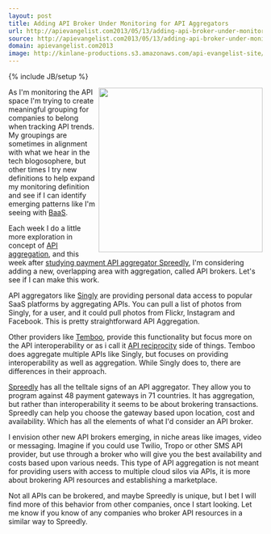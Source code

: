 ```yaml
---
layout: post
title: Adding API Broker Under Monitoring for API Aggregators
url: http://apievangelist.com2013/05/13/adding-api-broker-under-monitoring-for-api-aggregators/
source: http://apievangelist.com2013/05/13/adding-api-broker-under-monitoring-for-api-aggregators/
domain: apievangelist.com2013
image: http://kinlane-productions.s3.amazonaws.com/api-evangelist-site/blog/payments-api-broker-spreedly.png
---
```

{% include JB/setup %}
<p><img src="https://s3.amazonaws.com/kinlane-productions/api-evangelist/payments-api-broker-spreedly.png" border="0" width="325" align="right" /></p>
<p>As I'm monitoring the API space I'm trying to create meaningful grouping for companies to belong when tracking API trends.  My groupings are sometimes in alignment with what we hear in the tech blogosophere, but other times I try new definitions to help expand my monitoring definition and see if I can identify emerging patterns like I'm seeing with <a href="http://baas.apievangelist.com" title="Backend as a Service">BaaS</a>.</p>
<p>Each week I do a little more exploration in concept of <a href="http://aggregation.apievangelist.com" title="API aggregation">API aggregation</a>, and this week after <a href="/2013/05/13/potential-for-api-aggregators-to-provide-valuable-industry-data/">studying payment API aggregator Spreedly</a>, I'm considering adding a new, overlapping area with aggregation, called API brokers.  Let's see if I can make this work.</p>
<p>API aggregators like <a href="http://singly.com">Singly</a> are providing personal data access to popular SaaS platforms by aggregating APIs.  You can pull a list of photos from Singly, for a user, and it could pull photos from Flickr, Instagram and Facebook.  This is pretty straightforward API Aggregation.</p>
<p>Other providers like <a href="http://temboo.com" title="Temboo">Temboo</a>, provide this functionality but focus more on the API interoperability or as i call it <a href="http://reciprocity.apievangelist.com" title="API reciprocity">API reciprocity</a> side of things.  Temboo does aggregate multiple APIs like Singly, but focuses on providing interoperability as well as aggregation.  While Singly does to, there are differences in their approach.</p>
<p><a href="https://spreedly.com/">Spreedly</a> has all the telltale signs of an API aggregator.  They allow you to program against 48 payment gateways in 71 countries.  It has aggregation, but rather than interoperability it seems to be about brokering transactions.  Spreedly can help you choose the gateway based upon location, cost and availability.  Which has all the elements of what I'd consider an API broker.</p>
<p>I envision other new API brokers emerging, in niche areas like images, video or messaging.  Imagine if you could use Twilio, Tropo or other SMS API provider, but use through a broker who will give you the best availability and costs based upon various needs.  This type of API aggregation is not meant for providing users with access to multiple cloud silos via APIs, it is more about brokering API resources and establishing a marketplace.</p>
<p>Not all APIs can be brokered, and maybe Spreedly is unique, but I bet I will find more of this behavior from other companies, once I start looking.  Let me know if you know of any companies who broker API resources in a similar way to Spreedly.</p>
